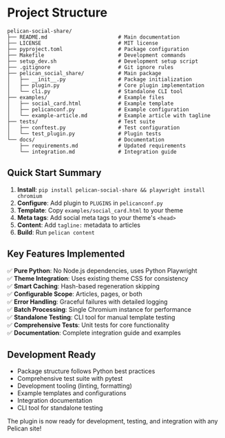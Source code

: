 # Project Structure

```
pelican-social-share/
├── README.md                       # Main documentation
├── LICENSE                         # MIT license
├── pyproject.toml                  # Package configuration
├── Makefile                        # Development commands
├── setup_dev.sh                    # Development setup script
├── .gitignore                      # Git ignore rules
├── pelican_social_share/           # Main package
│   ├── __init__.py                 # Package initialization
│   ├── plugin.py                   # Core plugin implementation
│   └── cli.py                      # Standalone CLI tool
├── examples/                       # Example files
│   ├── social_card.html            # Example template
│   ├── pelicanconf.py              # Example configuration
│   └── example-article.md          # Example article with tagline
├── tests/                          # Test suite
│   ├── conftest.py                 # Test configuration
│   └── test_plugin.py              # Plugin tests
└── docs/                           # Documentation
    ├── requirements.md             # Updated requirements
    └── integration.md              # Integration guide
```

## Quick Start Summary

1. **Install**: `pip install pelican-social-share && playwright install chromium`
2. **Configure**: Add plugin to `PLUGINS` in `pelicanconf.py`
3. **Template**: Copy `examples/social_card.html` to your theme
4. **Meta tags**: Add social meta tags to your theme's `<head>`
5. **Content**: Add `tagline:` metadata to articles
6. **Build**: Run `pelican content`

## Key Features Implemented

✅ **Pure Python**: No Node.js dependencies, uses Python Playwright  
✅ **Theme Integration**: Uses existing theme CSS for consistency  
✅ **Smart Caching**: Hash-based regeneration skipping  
✅ **Configurable Scope**: Articles, pages, or both  
✅ **Error Handling**: Graceful failures with detailed logging  
✅ **Batch Processing**: Single Chromium instance for performance  
✅ **Standalone Testing**: CLI tool for manual template testing  
✅ **Comprehensive Tests**: Unit tests for core functionality  
✅ **Documentation**: Complete integration guide and examples  

## Development Ready

- Package structure follows Python best practices
- Comprehensive test suite with pytest
- Development tooling (linting, formatting)
- Example templates and configurations
- Integration documentation
- CLI tool for standalone testing

The plugin is now ready for development, testing, and integration with any Pelican site!
